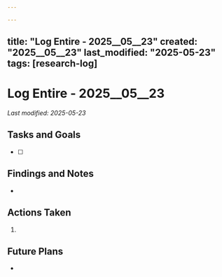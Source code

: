 ```yaml
---

---
```



title: "Log Entire - 2025__05__23"
created: "2025__05__23"
last_modified: "2025-05-23"
tags: [research-log]
---

# Log Entire - 2025__05__23  
_Last modified: 2025-05-23_

## Tasks and Goals
- [ ] 

## Findings and Notes
- 

## Actions Taken
1. 

## Future Plans
- 

